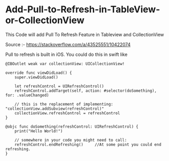 # Add-Pull-to-Refresh-in-TableView-or-CollectionView
This Code will add Pull To Refresh Feature in Tableview and CollectionView 

Source :- https://stackoverflow.com/a/43525551/10422074

Pull to refresh is built in iOS. You could do this in swift like

```
@IBOutlet weak var collectionView: UICollectionView!

override func viewDidLoad() {
    super.viewDidLoad()

    let refreshControl = UIRefreshControl()
    refreshControl.addTarget(self, action: #selector(doSomething), for: .valueChanged)

    // this is the replacement of implementing: "collectionView.addSubview(refreshControl)"
    collectionView.refreshControl = refreshControl
}

@objc func doSomething(refreshControl: UIRefreshControl) {
    print("Hello World!")

    // somewhere in your code you might need to call:
    refreshControl.endRefreshing()     //At some point you could end refreshing.
}
